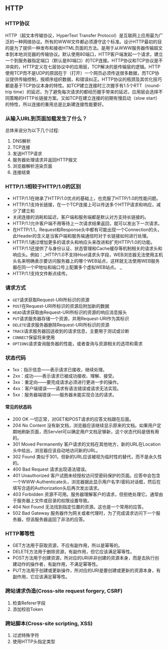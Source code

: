 ## HTTP

### HTTP协议

HTTP（超文本传输协议，HyperText Transfer Protocol）是互联网上应用最为广泛的一种网络协议。所有的WWW文件都必须遵守这个标准。设计HTTP最初的目的是为了提供一种发布和接收HTML页面的方法。是用于从WWW服务器传输超文本到本地浏览器的传输协议。默认使用80端口，HTTP客户端发起一个请求，建立一个到服务器指定端口（默认是80端口）的TCP连接。HTTP协议和TCP协议是不冲突的，HTTP定义在七层协议中的应用层，TCP解决的是传输层的逻辑。HTTP使用TCP而不是UDP的原因在于（打开）一个网页必须传送很多数据，而TCP协议提供传输控制，按顺序组织数据，和错误纠正。HTTP协议的瓶颈及其优化技巧都是基于TCP协议本身的特性。如TCP建立连接时三次握手有1.5个RTT（round-trip time）的延迟，为了避免每次请求的都经历握手带来的延迟，应用层会选择不同策略的HTTP长链接方案。又如TCP在建立连接的初期有慢启动（slow start）的特性，所以连接的重用总是比新建连接性能要好。

### 从输入URL到页面加载发生了什么？

总体来说分为以下几个过程:

1. DNS解析
2. TCP连接
3. 发送HTTP请求
4. 服务器处理请求并返回HTTP报文
5. 浏览器解析渲染页面
6. 连接结束

### HTTP/1.1相较于HTTP/1.0的区别

* HTTP/1.1在继承了HTTP/1.0优点的基础上，也克服了HTTP/1.0的性能问题。
* HTTP/1.1支持长链接，在一个TCP连接上可以传送多个HTTP请求和响应，减少了建立和
* 关闭连接的消耗和延迟，客户端和服务端都是默认对方支持长链接的。
* HTTP/1.1允许客户端不用等待上一次请求结果返回，就可以发出下一次请求。
* 在HTTP/1.1，Request和Response头中都有可能出现一个Connection的头，此Header的含义是当客户端和服务端通信时对于长链接如何进行处理。
* HTTP/1.1通过增加更多的请求头和响应头来改进和扩充HTTP/1.0的功能。HTTP/1.1还提供了与身份认证、状态管理和Cache缓存等机制相关的请求头和响应头。例如：_HTTP/1.0不支持Host请求头字段，WEB浏览器无法使用主机头名来明确表示要访问服务器上的哪个WEB站点，这样就无法使用WEB服务器在同一个IP地址和端口号上配置多个虚拟WEB站点。 _
* HTTP/1.1支持文件断点续传。

### 请求方式

* `GET`请求获取Request-URI所标识的资源
* `POST`在Request-URI所标识的资源后附加新的数据
* `HEAD`请求获取由Request-URI所标识的资源的响应消息报头
* `PUT`请求服务器存储一个资源，并用Request-URI作为其标识
* `DELETE`请求服务器删除Request-URI所标识的资源
* `TRACE`请求服务器回送收到的请求信息，主要用于测试或诊断
* `CONNECT`保留将来使用
* `OPTIONS`请求查询服务器的性能，或者查询与资源相关的选项和需求

### 状态代码

* 1xx：指示信息——表示请求已接收，继续处理。
* 2xx：成功——表示请求已被成功接收、理解、接受。
* 3xx：重定向——要完成请求必须进行更进一步的操作。
* 4xx：客户端错误——请求有语法错误或请求无法实现。
* 5xx：服务器端错误——服务器未能实现合法的请求。

#### 常见的状态码

* 200 OK 一切正常，对GET和POST请求的应答文档跟在后面。
* 204 No Content 没有新文档，浏览器应该继续显示原来的文档。如果用户定期地刷新页面，而Servlet可以确定用户文档足够新，这个状态代码是很有用的。
* 301 Moved Permanently 客户请求的文档在其他地方，新的URL在Location头中给出，浏览器应该自动地访问新的URL。
* 302 Found 类似于301，但新的URL应该被视为临时性的替代，而不是永久性的。
* 400 Bad Request 请求出现语法错误。
* 401 Unauthorized 客户试图未经授权访问受密码保护的页面。应答中会包含一个WWW-Authenticate头，浏览器据此显示用户名字/密码对话框，然后在填写合适的Authorization头后再次发出请求。
* 403 Forbidden 资源不可用。服务器理解客户的请求，但拒绝处理它。通常由于服务器上文件或目录的权限设置导致。
* 404 Not Found 无法找到指定位置的资源。这也是一个常用的应答。
* 502 Bad Gateway 服务器作为网关或者代理时，为了完成请求访问下一个服务器，但该服务器返回了非法的应答。

### HTTP幂等性

* GET方法用于获取资源，不应有副作用，所以是幂等的。
* DELETE方法用于删除资源，有副作用，但它应该满足幂等性。
* POST方法用于创建资源，所对应的URI并非创建的资源本身，而是去执行创建动作的操作者，有副作用，不满足幂等性。
* PUT方法用于创建或更新操作，所对应的URI是要创建或更新的资源本身，有副作用，它应该满足幂等性。

### 跨站请求伪造\(Cross-site request forgery, CSRF\)

1. 检查Referer字段
2. 添加校验Token

### 跨站脚本\(Cross-site scripting, XSS\)

1. 过滤特殊字符
2. 使用HTTP头指定类型
